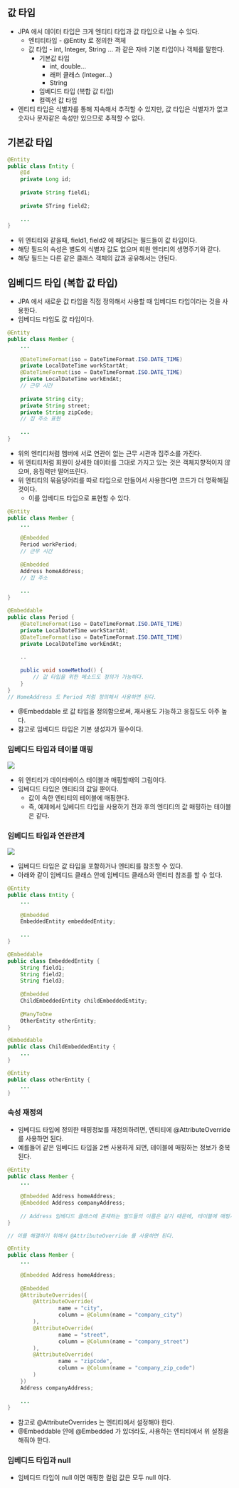 ## 값 타입

* JPA 에서 데이터 타입은 크게 엔티티 타입과 값 타입으로 나눌 수 있다.
    * 엔티티타입 - @Entity 로 정의한 객체
    * 값 타입 - int, Integer, String ... 과 같은 자바 기본 타입이나 객체를 말한다.
        * 기본값 타입 
            * int, double...
            * 래퍼 클래스 (Integer...)
            * String
        * 임베디드 타입 (복합 값 타입)
        * 컬렉션 값 타입
* 엔티티 타입은 식별자를 통해 지속해서 추적할 수 있지만, 값 타입은 식별자가 없고 숫자나 문자같은 속성만 있으므로 추적할 수 없다.

## 기본값 타입

```java
@Entity
public class Entity {
    @Id
    private Long id;
    
    private String field1;
    
    private STring field2;
    
    ...
}
```

* 위 엔티티와 같을때, field1, field2 에 해당되는 필드들이 값 타입이다.
* 해당 필드의 속성은 별도의 식별자 값도 없으며 회원 엔티티의 생명주기와 같다.
* 해당 필드는 다른 같은 클래스 객체의 값과 공유해서는 안된다.

## 임베디드 타입 (복합 값 타입)

* JPA 에서 새로운 값 타입을 직접 정의해서 사용할 때 임베디드 타입이라는 것을 사용한다.
* 임베디드 타입도 값 타입이다.

```java
@Entity
public class Member {
    ...
    
    @DateTimeFormat(iso = DateTimeFormat.ISO.DATE_TIME)
    private LocalDateTime workStartAt;
    @DateTimeFormat(iso = DateTimeFormat.ISO.DATE_TIME)
    private LocalDateTime workEndAt;
    // 근무 시간
        
    private String city;
    private String street;
    private String zipCode;
    // 집 주소 표현
    
    ...
}
```

* 위의 엔티티처럼 멤버에 서로 연관이 없는 근무 시관과 집주소를 가진다.
* 위 엔티티처럼 회원이 상세한 데이터를 그대로 가지고 있는 것은 객체지향적이지 않으며, 응집력만 떨어뜨린다.
* 위 엔티티의 묶음덩어리를 따로 타입으로 만들어서 사용한다면 코드가 더 명확해질 것이다.
    * 이를 임베디드 타입으로 표현할 수 있다.

```java
@Entity
public class Member {
    ...
    
    @Embedded
    Period workPeriod;
    // 근무 시간
    
    @Embedded
    Address homeAddress;
    // 집 주소
    
    ...
}

@Embeddable
public class Period {
    @DateTimeFormat(iso = DateTimeFormat.ISO.DATE_TIME)
    private LocalDateTime workStartAt;
    @DateTimeFormat(iso = DateTimeFormat.ISO.DATE_TIME)
    private LocalDateTime workEndAt;
    
    ..
    
    public void someMethod() {
        // 값 타입을 위한 메소드도 정의가 가능하다.
    }
}
// HomeAddress 도 Period 처럼 정의해서 사용하면 된다.
```

* @Embeddable 로 값 타입을 정의함으로써, 재사용도 가능하고 응집도도 아주 높다.
* 참고로 임베디드 타입은 기본 생성자가 필수이다.

### 임베디드 타입과 테이블 매핑

![](../images/8.embedded%20value.png)

* 위 엔티티가 데이터베이스 테이블과 매핑할때의 그림이다.
* 임베디드 타입은 엔티티의 값일 뿐이다.
    * 값이 속한 엔티티의 테이블에 매핑한다.
    * 즉, 예제에서 임베디드 타입을 사용하기 전과 후의 엔티티의 값 매핑하는 테이블은 같다.
    
### 임베디드 타입과 연관관계

![](../images/8.embedded%20type%20with%20relationship.png)

* 임베디드 타입은 값 타입을 포함하거나 엔티티를 참조할 수 있다.
* 아래와 같이 임베디드 클래스 안에 임베디드 클래스와 엔티티 참조를 할 수 있다.

```java
@Entity
public class Entity {
    ...
    
    @Embedded
    EmbeddedEntity embeddedEntity;
    
    ...
}

@Embeddable
public class EmbeddedEntity {
    String field1;
    String field2;
    String field3;
    
    @Embedded
    ChildEmbeddedEntity childEmbeddedEntity;
    
    @ManyToOne
    OtherEntity otherEntity;
}

@Embeddable
public class ChildEmbeddedEntity {
    ...
}

@Entity
public class otherEntity {
    ...
}
```

### 속성 재정의

* 임베디드 타입에 정의한 매핑정보를 재정의하려면, 엔티티에 @AttributeOverride 를 사용하면 된다.
* 예를들어 같은 임베디드 타입을 2번 사용하게 되면, 테이블에 매핑하는 정보가 중복된다.

```java
@Entity
public class Member {
    ...
    
    @Embedded Address homeAddress;
    @Embedded Address companyAddress;
    
    // Address 임베디드 클래스에 존재하는 필드들의 이름은 같기 때문에, 테이블에 매핑시 문제가 발생한다.
}

// 이를 해결하기 위해서 @AttributeOverride 를 사용하면 된다.

@Entity
public class Member {
    ...
    
    @Embedded Address homeAddress;
    
    @Embedded
    @AttributeOverrides({
        @AttributeOverride(
                name = "city",
                column = @Column(name = "company_city")
        ),
        @AttributeOverride(
                name = "street",
                column = @Column(name = "company_street")
        ),
        @AttributeOverride(
                name = "zipCode",
                column = @Column(name = "company_zip_code")
        )
    })
    Address companyAddress;
    
    ...
}
```

* 참고로 @AttributeOverrides 는 엔티티에서 설정해야 한다.
* @Embeddable 안에 @Embedded 가 있더라도, 사용하는 엔티티에서 위 설정을 해줘야 한다.

### 임베디드 타입과 null

* 임베디드 타입이 null 이면 매핑한 컬럼 값은 모두 null 이다.
